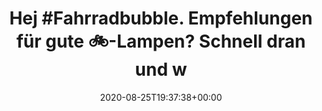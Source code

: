 ---
retweeted: false
source: <a href="http://twitter.com/#!/download/ipad" rel="nofollow">Twitter for iPad</a>
entities:
  hashtags:
  - text: Fahrradbubble
    indices:
    - '4'
    - '18'
  symbols: []
  user_mentions: []
  urls: []
display_text_range:
- '0'
- '278'
favorite_count: '3'
id_str: '1298343799832432645'
truncated: false
retweet_count: '1'
id: '1298343799832432645'
created_at: Tue Aug 25 19:37:38 +0000 2020
favorited: false
full_text: "Hej #Fahrradbubble. Empfehlungen für gute \U0001F6B2-Lampen? \n\n- Schnell
  dran und wieder ab geht, aber nix mit so Gummi-Schnallen. \n- Via USB (bonus für
  -C) aufladbar sein.\n- Bonus für zwei Modi (Krass Hell für Wald / Landstraße und
  normal hell für Stadt)\n- Wasserdicht &amp; Winterfest."
lang: de
tags:
- Fahrradbubble
- pesos/twitter
date: '2020-08-25T19:37:38+00:00'
src: https://twitter.com/bascht/status/1298343799832432645
original_url: https://twitter.com/bascht/status/1298343799832432645
type: twitter_tweet
text: "Hej #Fahrradbubble. Empfehlungen für gute \U0001F6B2-Lampen? \n\n- Schnell
  dran und wieder ab geht, aber nix mit so Gummi-Schnallen. \n- Via USB (bonus für
  -C) aufladbar sein.\n- Bonus für zwei Modi (Krass Hell für Wald / Landstraße und
  normal hell für Stadt)\n- Wasserdicht &amp; Winterfest."
title: "Hej #Fahrradbubble. Empfehlungen für gute \U0001F6B2-Lampen? \nSchnell dran
  und w"

---